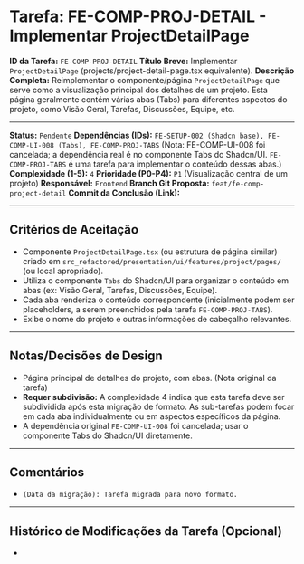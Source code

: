 # Tarefa: FE-COMP-PROJ-DETAIL - Implementar ProjectDetailPage

**ID da Tarefa:** `FE-COMP-PROJ-DETAIL`
**Título Breve:** Implementar `ProjectDetailPage` (projects/project-detail-page.tsx equivalente).
**Descrição Completa:**
Reimplementar o componente/página `ProjectDetailPage` que serve como a visualização principal dos detalhes de um projeto. Esta página geralmente contém várias abas (Tabs) para diferentes aspectos do projeto, como Visão Geral, Tarefas, Discussões, Equipe, etc.

---

**Status:** `Pendente`
**Dependências (IDs):** `FE-SETUP-002 (Shadcn base), FE-COMP-UI-008 (Tabs), FE-COMP-PROJ-TABS` (Nota: FE-COMP-UI-008 foi cancelada; a dependência real é no componente Tabs do Shadcn/UI. `FE-COMP-PROJ-TABS` é uma tarefa para implementar o conteúdo dessas abas.)
**Complexidade (1-5):** `4`
**Prioridade (P0-P4):** `P1` (Visualização central de um projeto)
**Responsável:** `Frontend`
**Branch Git Proposta:** `feat/fe-comp-project-detail`
**Commit da Conclusão (Link):**

---

## Critérios de Aceitação
- Componente `ProjectDetailPage.tsx` (ou estrutura de página similar) criado em `src_refactored/presentation/ui/features/project/pages/` (ou local apropriado).
- Utiliza o componente `Tabs` do Shadcn/UI para organizar o conteúdo em abas (ex: Visão Geral, Tarefas, Discussões, Equipe).
- Cada aba renderiza o conteúdo correspondente (inicialmente podem ser placeholders, a serem preenchidos pela tarefa `FE-COMP-PROJ-TABS`).
- Exibe o nome do projeto e outras informações de cabeçalho relevantes.

---

## Notas/Decisões de Design
- Página principal de detalhes do projeto, com abas. (Nota original da tarefa)
- **Requer subdivisão:** A complexidade 4 indica que esta tarefa deve ser subdividida após esta migração de formato. As sub-tarefas podem focar em cada aba individualmente ou em aspectos específicos da página.
- A dependência original `FE-COMP-UI-008` foi cancelada; usar o componente Tabs do Shadcn/UI diretamente.

---

## Comentários
- `(Data da migração): Tarefa migrada para novo formato.`

---

## Histórico de Modificações da Tarefa (Opcional)
-
